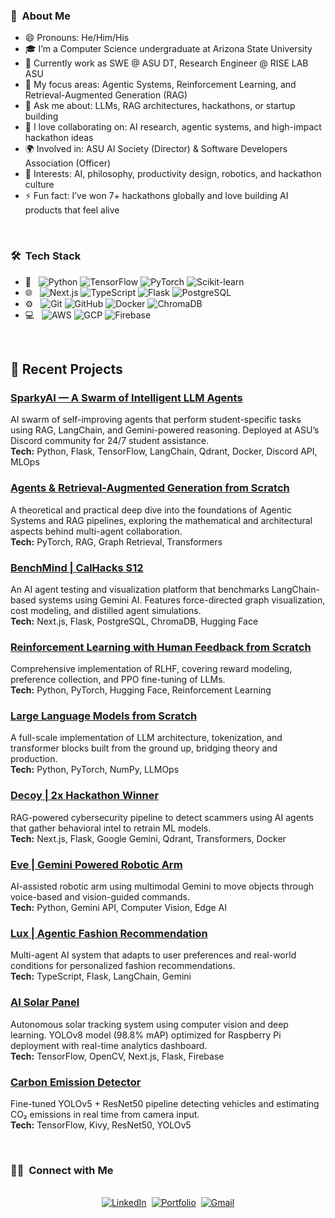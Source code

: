 
<h3>👋 &nbsp;About Me</h3>
<ul>
<li>😄 Pronouns: He/Him/His</li>
<li>🎓 I’m a Computer Science undergraduate at Arizona State University</li>
<li>🔭 Currently work as SWE @ ASU DT, Research Engineer @ RISE LAB ASU</li>
<li>🧠 My focus areas: Agentic Systems, Reinforcement Learning, and Retrieval-Augmented Generation (RAG)</li>
<li>💬 Ask me about: LLMs, RAG architectures, hackathons, or startup building</li>
<li>🤝 I love collaborating on: AI research, agentic systems, and high-impact hackathon ideas</li>
<li>🌍 Involved in: ASU AI Society (Director) & Software Developers Association (Officer)</li>
<li>💜 Interests: AI, philosophy, productivity design, robotics, and hackathon culture</li>
<li>⚡ Fun fact: I’ve won 7+ hackathons globally and love building AI products that feel alive</li>
</ul>
<br>

<h3>🛠 &nbsp;Tech Stack</h3>
<ul>
<li>🧠 &nbsp;
<img src="https://img.shields.io/badge/Python-14354C?style=for-the-badge&logo=python&logoColor=white" alt="Python">
<img src="https://img.shields.io/badge/TensorFlow-FF6F00?style=for-the-badge&logo=tensorflow&logoColor=white" alt="TensorFlow">
<img src="https://img.shields.io/badge/PyTorch-EE4C2C?style=for-the-badge&logo=pytorch&logoColor=white" alt="PyTorch">
<img src="https://img.shields.io/badge/ScikitLearn-F7931E?style=for-the-badge&logo=scikit-learn&logoColor=white" alt="Scikit-learn">
</li>

<li>🌐 &nbsp;
<img src="https://img.shields.io/badge/Next.js-000000?style=for-the-badge&logo=nextdotjs&logoColor=white" alt="Next.js">
<img src="https://img.shields.io/badge/TypeScript-007ACC?style=for-the-badge&logo=typescript&logoColor=white" alt="TypeScript">
<img src="https://img.shields.io/badge/Flask-000000?style=for-the-badge&logo=flask&logoColor=white" alt="Flask">
<img src="https://img.shields.io/badge/PostgreSQL-316192?style=for-the-badge&logo=postgresql&logoColor=white" alt="PostgreSQL">
</li>

<li>⚙️ &nbsp;
<img src="https://img.shields.io/badge/Git-F05032?style=for-the-badge&logo=git&logoColor=white" alt="Git">
<img src="https://img.shields.io/badge/GitHub-181717?style=for-the-badge&logo=github&logoColor=white" alt="GitHub">
<img src="https://img.shields.io/badge/Docker-2496ED?style=for-the-badge&logo=docker&logoColor=white" alt="Docker">
<img src="https://img.shields.io/badge/ChromaDB-5C2D91?style=for-the-badge&logo=database&logoColor=white" alt="ChromaDB">
</li>

<li>💻 &nbsp;
<img src="https://img.shields.io/badge/AWS-232F3E?style=for-the-badge&logo=amazon-aws&logoColor=white" alt="AWS">
<img src="https://img.shields.io/badge/Google_Cloud-4285F4?style=for-the-badge&logo=google-cloud&logoColor=white" alt="GCP">
<img src="https://img.shields.io/badge/Firebase-FFCA28?style=for-the-badge&logo=firebase&logoColor=white" alt="Firebase">
</li>
</ul>
<br>

<h2>📝 Recent Projects</h2>

<h3><a href="https://github.com/ashworks1706/SparkyAI">SparkyAI — A Swarm of Intelligent LLM Agents</a></h3>
<p>AI swarm of self-improving agents that perform student-specific tasks using RAG, LangChain, and Gemini-powered reasoning. Deployed at ASU’s Discord community for 24/7 student assistance.<br>
<b>Tech:</b> Python, Flask, TensorFlow, LangChain, Qdrant, Docker, Discord API, MLOps</p>

<h3><a href="https://github.com/ashworks1706/agents-rag-from-scratch">Agents & Retrieval-Augmented Generation from Scratch</a></h3>
<p>A theoretical and practical deep dive into the foundations of Agentic Systems and RAG pipelines, exploring the mathematical and architectural aspects behind multi-agent collaboration.<br>
<b>Tech:</b> PyTorch, RAG, Graph Retrieval, Transformers</p>

<h3><a href="https://github.com/ashworks1706/benchmind">BenchMind | CalHacks S12</a></h3>
<p>An AI agent testing and visualization platform that benchmarks LangChain-based systems using Gemini AI. Features force-directed graph visualization, cost modeling, and distilled agent simulations.<br>
<b>Tech:</b> Next.js, Flask, PostgreSQL, ChromaDB, Hugging Face</p>

<h3><a href="https://github.com/ashworks1706/RLHF-from-scratch">Reinforcement Learning with Human Feedback from Scratch</a></h3>
<p>Comprehensive implementation of RLHF, covering reward modeling, preference collection, and PPO fine-tuning of LLMs.<br>
<b>Tech:</b> Python, PyTorch, Hugging Face, Reinforcement Learning</p>

<h3><a href="https://github.com/ashworks1706/LLM-from-scratch">Large Language Models from Scratch</a></h3>
<p>A full-scale implementation of LLM architecture, tokenization, and transformer blocks built from the ground up, bridging theory and production.<br>
<b>Tech:</b> Python, PyTorch, NumPy, LLMOps</p>

<h3><a href="https://github.com/ashworks1706/Decoy">Decoy | 2x Hackathon Winner</a></h3>
<p>RAG-powered cybersecurity pipeline to detect scammers using AI agents that gather behavioral intel to retrain ML models.<br>
<b>Tech:</b> Next.js, Flask, Google Gemini, Qdrant, Transformers, Docker</p>

<h3><a href="https://github.com/ashworks1706/Eve">Eve | Gemini Powered Robotic Arm</a></h3>
<p>AI-assisted robotic arm using multimodal Gemini to move objects through voice-based and vision-guided commands.<br>
<b>Tech:</b> Python, Gemini API, Computer Vision, Edge AI</p>

<h3><a href="https://github.com/ashworks1706/Lux">Lux | Agentic Fashion Recommendation</a></h3>
<p>Multi-agent AI system that adapts to user preferences and real-world conditions for personalized fashion recommendations.<br>
<b>Tech:</b> TypeScript, Flask, LangChain, Gemini</p>

<h3><a href="https://github.com/ashworks1706/AI-Solar-Panel">AI Solar Panel</a></h3>
<p>Autonomous solar tracking system using computer vision and deep learning. YOLOv8 model (98.8% mAP) optimized for Raspberry Pi deployment with real-time analytics dashboard.<br>
<b>Tech:</b> TensorFlow, OpenCV, Next.js, Flask, Firebase</p>

<h3><a href="https://github.com/ashworks1706/Carbon-Emission-Detector">Carbon Emission Detector</a></h3>
<p>Fine-tuned YOLOv5 + ResNet50 pipeline detecting vehicles and estimating CO₂ emissions in real time from camera input.<br>
<b>Tech:</b> TensorFlow, Kivy, ResNet50, YOLOv5</p>

<br>

<h3>🤝🏻 &nbsp;Connect with Me</h3>
<p align="center">
<br>
<a href="https://www.linkedin.com/in/ashworks"><img src="https://img.shields.io/badge/linkedin-%230077B5.svg?&style=for-the-badge&logo=linkedin&logoColor=white" alt="LinkedIn"></a>&nbsp;
<a href="https://ashworks.dev"><img src="https://img.shields.io/badge/Portfolio-000000?style=for-the-badge&logo=vercel&logoColor=white" alt="Portfolio"></a>&nbsp;
<a href="mailto:ashworks1706@gmail.com"><img src="https://img.shields.io/badge/gmail-%23D14836.svg?&style=for-the-badge&logo=gmail&logoColor=white" alt="Gmail"></a>
</p>

<br>

